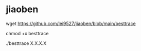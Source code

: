 # jiaoben

wget https://github.com/lei9527/jiaoben/blob/main/besttrace

chmod +x besttrace

./besttrace X.X.X.X
